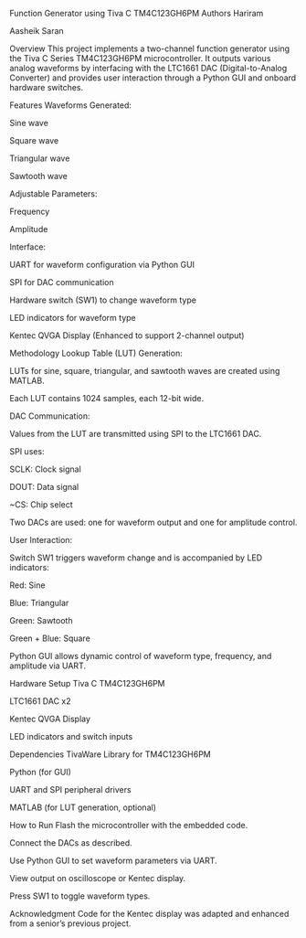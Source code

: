 Function Generator using Tiva C TM4C123GH6PM
Authors
Hariram

Aasheik Saran

Overview
This project implements a two-channel function generator using the Tiva C Series TM4C123GH6PM microcontroller. It outputs various analog waveforms by interfacing with the LTC1661 DAC (Digital-to-Analog Converter) and provides user interaction through a Python GUI and onboard hardware switches.

Features
Waveforms Generated:

Sine wave

Square wave

Triangular wave

Sawtooth wave

Adjustable Parameters:

Frequency

Amplitude

Interface:

UART for waveform configuration via Python GUI

SPI for DAC communication

Hardware switch (SW1) to change waveform type

LED indicators for waveform type

Kentec QVGA Display (Enhanced to support 2-channel output)

Methodology
Lookup Table (LUT) Generation:

LUTs for sine, square, triangular, and sawtooth waves are created using MATLAB.

Each LUT contains 1024 samples, each 12-bit wide.

DAC Communication:

Values from the LUT are transmitted using SPI to the LTC1661 DAC.

SPI uses:

SCLK: Clock signal

DOUT: Data signal

~CS: Chip select

Two DACs are used: one for waveform output and one for amplitude control.

User Interaction:

Switch SW1 triggers waveform change and is accompanied by LED indicators:

Red: Sine

Blue: Triangular

Green: Sawtooth

Green + Blue: Square

Python GUI allows dynamic control of waveform type, frequency, and amplitude via UART.

Hardware Setup
Tiva C TM4C123GH6PM

LTC1661 DAC x2

Kentec QVGA Display

LED indicators and switch inputs

Dependencies
TivaWare Library for TM4C123GH6PM

Python (for GUI)

UART and SPI peripheral drivers

MATLAB (for LUT generation, optional)

How to Run
Flash the microcontroller with the embedded code.

Connect the DACs as described.

Use Python GUI to set waveform parameters via UART.

View output on oscilloscope or Kentec display.

Press SW1 to toggle waveform types.

Acknowledgment
Code for the Kentec display was adapted and enhanced from a senior’s previous project.
